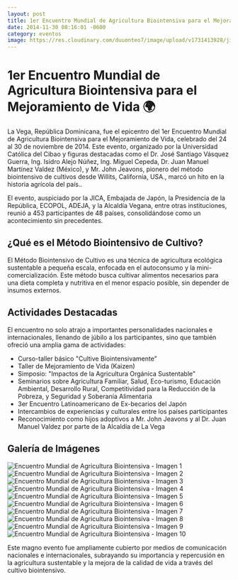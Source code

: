 ```yaml
---
layout: post
title: 1er Encuentro Mundial de Agricultura Biointensiva para el Mejoramiento de Vida
date: 2014-11-30 08:16:01 -0600
category: eventos
image: https://res.cloudinary.com/duuonteo7/image/upload/v1731413928/jica/1.jpg
---
```

<h1>1er Encuentro Mundial de Agricultura Biointensiva para el Mejoramiento de Vida 🌍</h1>

<p>La Vega, República Dominicana, fue el epicentro del 1er Encuentro Mundial de Agricultura Biointensiva para el Mejoramiento de Vida, celebrado del 24 al 30 de noviembre de 2014. Este evento, organizado por la Universidad Católica del Cibao y figuras destacadas como el Dr. José Santiago Vásquez Guerra, Ing. Isidro Alejo Núñez, Ing. Miguel Cepeda, Dr. Juan Manuel Martínez Valdez (México), y Mr. John Jeavons, pionero del método biointensivo de cultivos desde Willits, California, USA., marcó un hito en la historia agrícola del país..</p>

<p>El evento, auspiciado por la JICA, Embajada de Japón, la Presidencia de la República, ECOPOL, ADEJA, y la Alcaldía Vegana, entre otras instituciones, reunió a 453 participantes de 48 países, consolidándose como un acontecimiento sin precedentes.</p>

<h2>¿Qué es el Método Biointensivo de Cultivo?</h2>
<p>El Método Biointensivo de Cultivo es una técnica de agricultura ecológica sustentable a pequeña escala, enfocada en el autoconsumo y la mini-comercialización. Este método busca cultivar alimentos necesarios para una dieta completa y nutritiva en el menor espacio posible, sin depender de insumos externos.</p>

<h2>Actividades Destacadas</h2>
<p>El encuentro no solo atrajo a importantes personalidades nacionales e internacionales, llenando de júbilo a los participantes, sino que también ofreció una amplia gama de actividades:</p>
<ul>
    <li>Curso-taller básico "Cultive Biointensivamente"</li>
    <li>Taller de Mejoramiento de Vida (Kaizen)</li>
    <li>Simposio: "Impactos de la Agricultura Orgánica Sustentable"</li>
    <li>Seminarios sobre Agricultura Familiar, Salud, Eco-turismo, Educación Ambiental, Desarrollo Rural, Competitividad para la Reducción de la Pobreza, y Seguridad y Soberanía Alimentaria</li>
    <li>3er Encuentro Latinoamericano de Ex-becarios del Japón</li>
    <li>Intercambios de experiencias y culturales entre los países participantes</li>
    <li>Reconocimiento como hijos adoptivos a Mr. John Jeavons y al Dr. Juan Manuel Valdez por parte de la Alcaldía de La Vega</li>
</ul>

<h2>Galería de Imágenes</h2>
<div class="gallery">
    <img src="https://res.cloudinary.com/duuonteo7/image/upload/v1731413928/jica/1.jpg" alt="Encuentro Mundial de Agricultura Biointensiva - Imagen 1">
    <img src="https://res.cloudinary.com/duuonteo7/image/upload/v1731413928/jica/2.jpg" alt="Encuentro Mundial de Agricultura Biointensiva - Imagen 2">
    <img src="https://res.cloudinary.com/duuonteo7/image/upload/v1731413928/jica/3.jpg" alt="Encuentro Mundial de Agricultura Biointensiva - Imagen 3">
    <img src="https://res.cloudinary.com/duuonteo7/image/upload/v1731413928/jica/4.jpg" alt="Encuentro Mundial de Agricultura Biointensiva - Imagen 4">
    <img src="https://res.cloudinary.com/duuonteo7/image/upload/v1731413928/jica/5.jpg" alt="Encuentro Mundial de Agricultura Biointensiva - Imagen 5">
    <img src="https://res.cloudinary.com/duuonteo7/image/upload/v1731413928/jica/6.jpg" alt="Encuentro Mundial de Agricultura Biointensiva - Imagen 6">
    <img src="https://res.cloudinary.com/duuonteo7/image/upload/v1731413928/jica/7.jpg" alt="Encuentro Mundial de Agricultura Biointensiva - Imagen 7">
    <img src="https://res.cloudinary.com/duuonteo7/image/upload/v1731413928/jica/8.jpg" alt="Encuentro Mundial de Agricultura Biointensiva - Imagen 8">
    <img src="https://res.cloudinary.com/duuonteo7/image/upload/v1731413928/jica/9.jpg" alt="Encuentro Mundial de Agricultura Biointensiva - Imagen 9">
    <img src="https://res.cloudinary.com/duuonteo7/image/upload/v1731413928/jica/10.jpg" alt="Encuentro Mundial de Agricultura Biointensiva - Imagen 10">
</div>

<p>Este magno evento fue ampliamente cubierto por medios de comunicación nacionales e internacionales, subrayando su importancia y repercusión en la agricultura sustentable y la mejora de la calidad de vida a través del cultivo biointensivo.</p>
